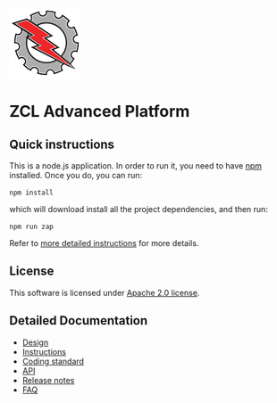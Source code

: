 ![ZCL Advanced Platform](src-electron/icons/zap_128x128.png)

# ZCL Advanced Platform

## Quick instructions

This is a node.js application. In order to run it, you need to have [npm](https://www.npmjs.com/) installed. Once you do, you can run:
```
npm install
```
which will download install all the project dependencies, and then run:
```
npm run zap 
```

Refer to [more detailed instructions](docs/instructions.md) for more details.

## License

This software is licensed under [Apache 2.0 license](LICENSE.txt).
  
## Detailed Documentation

* [Design](docs/design.md)
* [Instructions](docs/instructions.md)
* [Coding standard](docs/coding_standard.md)
* [API](docs/api.md)
* [Release notes](docs/releasenotes.md)
* [FAQ](docs/faq.md)

